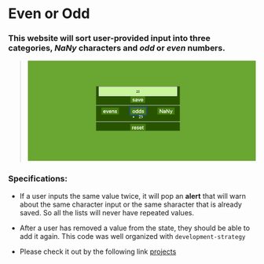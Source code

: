 # Even or Odd

### This website will sort user-provided input into three categories, *NaNy* characters and *odd* or *even* numbers.

> ![screenshot](./screenshot.png)

### Specifications:
 * If a user inputs the same value twice, it will pop an **alert** that will warn about the same character input or the same sharacter that is already saved. So all the lists will never have repeated values.
* After a user has removed a value from the state, they should be able to add it again.
This code was well organized with `development-strategy` 

* Please check it out by the following link [projects](https://klisabeth.github.io/even-or-odd/.) 

